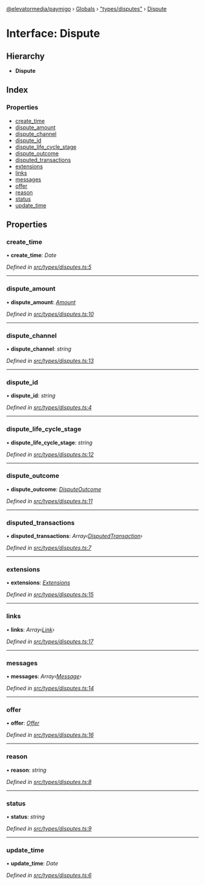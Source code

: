 [@elevatormedia/paymigo](../README.md) › [Globals](../globals.md) › ["types/disputes"](../modules/_types_disputes_.md) › [Dispute](_types_disputes_.dispute.md)

# Interface: Dispute

## Hierarchy

-   **Dispute**

## Index

### Properties

-   [create_time](_types_disputes_.dispute.md#create_time)
-   [dispute_amount](_types_disputes_.dispute.md#dispute_amount)
-   [dispute_channel](_types_disputes_.dispute.md#dispute_channel)
-   [dispute_id](_types_disputes_.dispute.md#dispute_id)
-   [dispute_life_cycle_stage](_types_disputes_.dispute.md#dispute_life_cycle_stage)
-   [dispute_outcome](_types_disputes_.dispute.md#dispute_outcome)
-   [disputed_transactions](_types_disputes_.dispute.md#disputed_transactions)
-   [extensions](_types_disputes_.dispute.md#extensions)
-   [links](_types_disputes_.dispute.md#links)
-   [messages](_types_disputes_.dispute.md#messages)
-   [offer](_types_disputes_.dispute.md#offer)
-   [reason](_types_disputes_.dispute.md#reason)
-   [status](_types_disputes_.dispute.md#status)
-   [update_time](_types_disputes_.dispute.md#update_time)

## Properties

### create_time

• **create_time**: _Date_

_Defined in [src/types/disputes.ts:5](https://github.com/ELEVATORmedia/paymigo/blob/0815c8d/src/types/disputes.ts#L5)_

---

### dispute_amount

• **dispute_amount**: _[Amount](_types_common_.amount.md)_

_Defined in [src/types/disputes.ts:10](https://github.com/ELEVATORmedia/paymigo/blob/0815c8d/src/types/disputes.ts#L10)_

---

### dispute_channel

• **dispute_channel**: _string_

_Defined in [src/types/disputes.ts:13](https://github.com/ELEVATORmedia/paymigo/blob/0815c8d/src/types/disputes.ts#L13)_

---

### dispute_id

• **dispute_id**: _string_

_Defined in [src/types/disputes.ts:4](https://github.com/ELEVATORmedia/paymigo/blob/0815c8d/src/types/disputes.ts#L4)_

---

### dispute_life_cycle_stage

• **dispute_life_cycle_stage**: _string_

_Defined in [src/types/disputes.ts:12](https://github.com/ELEVATORmedia/paymigo/blob/0815c8d/src/types/disputes.ts#L12)_

---

### dispute_outcome

• **dispute_outcome**: _[DisputeOutcome](_types_disputes_.disputeoutcome.md)_

_Defined in [src/types/disputes.ts:11](https://github.com/ELEVATORmedia/paymigo/blob/0815c8d/src/types/disputes.ts#L11)_

---

### disputed_transactions

• **disputed_transactions**: _Array‹[DisputedTransaction](_types_disputes_.disputedtransaction.md)›_

_Defined in [src/types/disputes.ts:7](https://github.com/ELEVATORmedia/paymigo/blob/0815c8d/src/types/disputes.ts#L7)_

---

### extensions

• **extensions**: _[Extensions](_types_disputes_.extensions.md)_

_Defined in [src/types/disputes.ts:15](https://github.com/ELEVATORmedia/paymigo/blob/0815c8d/src/types/disputes.ts#L15)_

---

### links

• **links**: _Array‹[Link](_types_common_.link.md)›_

_Defined in [src/types/disputes.ts:17](https://github.com/ELEVATORmedia/paymigo/blob/0815c8d/src/types/disputes.ts#L17)_

---

### messages

• **messages**: _Array‹[Message](_types_disputes_.message.md)›_

_Defined in [src/types/disputes.ts:14](https://github.com/ELEVATORmedia/paymigo/blob/0815c8d/src/types/disputes.ts#L14)_

---

### offer

• **offer**: _[Offer](_types_disputes_.offer.md)_

_Defined in [src/types/disputes.ts:16](https://github.com/ELEVATORmedia/paymigo/blob/0815c8d/src/types/disputes.ts#L16)_

---

### reason

• **reason**: _string_

_Defined in [src/types/disputes.ts:8](https://github.com/ELEVATORmedia/paymigo/blob/0815c8d/src/types/disputes.ts#L8)_

---

### status

• **status**: _string_

_Defined in [src/types/disputes.ts:9](https://github.com/ELEVATORmedia/paymigo/blob/0815c8d/src/types/disputes.ts#L9)_

---

### update_time

• **update_time**: _Date_

_Defined in [src/types/disputes.ts:6](https://github.com/ELEVATORmedia/paymigo/blob/0815c8d/src/types/disputes.ts#L6)_

